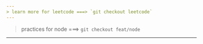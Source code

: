 ```yaml
---
> learn more for leetcode ===> `git checkout leetcode`
---
```

> practices for node ===> `git checkout feat/node`
---